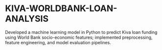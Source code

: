 # KIVA-WORLDBANK-LOAN-ANALYSIS
Developed a machine learning model in Python to predict Kiva loan funding using World Bank socio-economic features; implemented preprocessing, feature engineering, and model evaluation pipelines.
